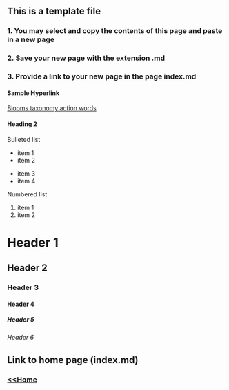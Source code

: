 ## This is a template file 
### 1. You may select and copy the contents of this page and paste in a new page
### 2. Save your new page with the extension .md
### 3. Provide a link to your new page in the page index.md

#### Sample Hyperlink

<a href="https://drive.google.com/file/d/1-l3bDyNzN20YrqHjFNLIWndT8v5zOZth/view?usp=sharing
">Blooms taxonomy action words</a>

#### Heading 2

Bulleted list
* item 1
* item 2
- item 3
- item 4

Numbered list
1. item 1
2. item 2


# Header 1
## Header 2
### Header 3 
#### Header 4 
##### Header 5 
###### Header 6 

## Link to home page (index.md)
### <a href="index"> <<Home</a> 
